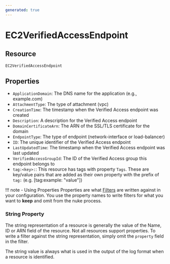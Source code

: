 ```yaml
---
generated: true
---
```


# EC2VerifiedAccessEndpoint


## Resource

```text
EC2VerifiedAccessEndpoint
```

## Properties


- `ApplicationDomain`: The DNS name for the application (e.g., example.com)
- `AttachmentType`: The type of attachment (vpc)
- `CreationTime`: The timestamp when the Verified Access endpoint was created
- `Description`: A description for the Verified Access endpoint
- `DomainCertificateArn`: The ARN of the SSL/TLS certificate for the domain
- `EndpointType`: The type of endpoint (network-interface or load-balancer)
- `ID`: The unique identifier of the Verified Access endpoint
- `LastUpdatedTime`: The timestamp when the Verified Access endpoint was last updated
- `VerifiedAccessGroupId`: The ID of the Verified Access group this endpoint belongs to
- `tag:<key>:`: This resource has tags with property `Tags`. These are key/value pairs that are
	added as their own property with the prefix of `tag:` (e.g. [tag:example: "value"]) 

!!! note - Using Properties
    Properties are what [Filters](../config-filtering.md) are written against in your configuration. You use the property
    names to write filters for what you want to **keep** and omit from the nuke process.

### String Property

The string representation of a resource is generally the value of the Name, ID or ARN field of the resource. Not all
resources support properties. To write a filter against the string representation, simply omit the `property` field in
the filter.

The string value is always what is used in the output of the log format when a resource is identified.

